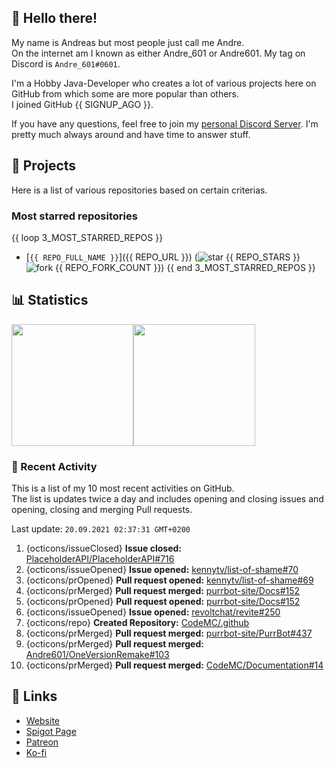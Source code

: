 <!-- Links -->
[purr]: https://purrbot.site
[discord]: https://discord.gg/6dazXp6
[website]: https://andre601.ch
[spigot]: https://www.spigotmc.org/resources/authors/56829/
[patreon]: https://patreon.com/andre_601
[ko-fi]: https://ko-fi.com/andre_601

<!-- SVGs -->
[star]: https://cdn.jsdelivr.net/gh/Readme-Workflows/Readme-Icons@main/icons/octicons/StarredRepository.svg
[fork]: https://cdn.jsdelivr.net/gh/Readme-Workflows/Readme-Icons@main/icons/octicons/ForkedRepository.svg

## 👋 Hello there!
My name is Andreas but most people just call me Andre.  
On the internet am I known as either Andre_601 or Andre601. My tag on Discord is `Andre_601#0601`.

I'm a Hobby Java-Developer who creates a lot of various projects here on GitHub from which some are more popular than others.  
I joined GitHub {{ SIGNUP_AGO }}.

If you have any questions, feel free to join my [personal Discord Server][discord]. I'm pretty much always around and have time to answer stuff.

## 📁 Projects
Here is a list of various repositories based on certain criterias.

### Most starred repositories

{{ loop 3_MOST_STARRED_REPOS }}
- [`{{ REPO_FULL_NAME }}`]({{ REPO_URL }}) (![star] {{ REPO_STARS }} ![fork] {{ REPO_FORK_COUNT }})
{{ end 3_MOST_STARRED_REPOS }}

## 📊 Statistics
<img height="195px" src="https://github-readme-stats.vercel.app/api?username=Andre601&show_icons=true&hide_rank=true&title_color=3498db&bg_color=ffffff00&text_color=718096&disable_animations=true"><img height="195px" src="https://github-readme-stats.vercel.app/api/top-langs?username=Andre601&layout=compact&title_color=3498db&bg_color=ffffff00&text_color=718096">

### 📜 Recent Activity
This is a list of my 10 most recent activities on GitHub.  
The list is updates twice a day and includes opening and closing issues and opening, closing and merging Pull requests.

<!--RECENT_ACTIVITY:last_update-->
Last update: `20.09.2021 02:37:31 GMT+0200`
<!--RECENT_ACTIVITY:last_update_end-->
<!--RECENT_ACTIVITY:start-->
1. {octicons/issueClosed} **Issue closed:** [PlaceholderAPI/PlaceholderAPI#716](https://github.com/PlaceholderAPI/PlaceholderAPI/issues/716)
2. {octicons/issueOpened} **Issue opened:** [kennytv/list-of-shame#70](https://github.com/kennytv/list-of-shame/issues/70)
3. {octicons/prOpened} **Pull request opened:** [kennytv/list-of-shame#69](https://github.com/kennytv/list-of-shame/pull/69)
4. {octicons/prMerged} **Pull request merged:** [purrbot-site/Docs#152](https://github.com/purrbot-site/Docs/pull/152)
5. {octicons/prOpened} **Pull request opened:** [purrbot-site/Docs#152](https://github.com/purrbot-site/Docs/pull/152)
6. {octicons/issueOpened} **Issue opened:** [revoltchat/revite#250](https://github.com/revoltchat/revite/issues/250)
7. {octicons/repo} **Created Repository:** [CodeMC/.github](https://github.com/CodeMC/.github)
8. {octicons/prMerged} **Pull request merged:** [purrbot-site/PurrBot#437](https://github.com/purrbot-site/PurrBot/pull/437)
9. {octicons/prMerged} **Pull request merged:** [Andre601/OneVersionRemake#103](https://github.com/Andre601/OneVersionRemake/pull/103)
10. {octicons/prMerged} **Pull request merged:** [CodeMC/Documentation#14](https://github.com/CodeMC/Documentation/pull/14)
<!--RECENT_ACTIVITY:end-->

## 🔗 Links
- [Website]
- [Spigot Page][spigot]
- [Patreon]
- [Ko-fi]
